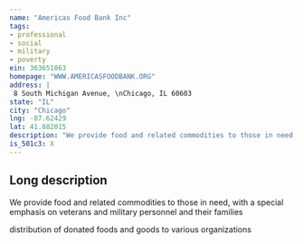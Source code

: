 ```yaml
---
name: "Americas Food Bank Inc"
tags:
- professional
- social
- military
- poverty
ein: 363651063
homepage: "WWW.AMERICASFOODBANK.ORG"
address: |
 8 South Michigan Avenue, \nChicago, IL 60603
state: "IL"
city: "Chicago"
lng: -87.62429
lat: 41.882015
description: "We provide food and related commodities to those in need, with a special emphasis on veterans and military personnel and their families"
is_501c3: X
---
```


## Long description

We provide food and related commodities to those in need, with a special emphasis on veterans and military personnel and their families
  
  distribution of donated foods and goods to various organizations
